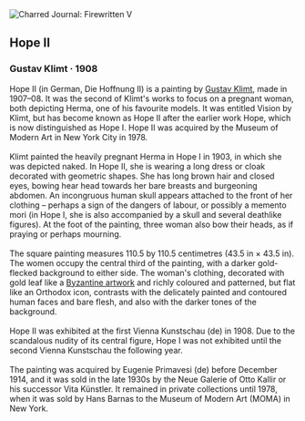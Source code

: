 <div class="artwork-of-the-day">
  <div class="container">
    <div class="img-wrapper">
      <img
        src="https://uploads3.wikiart.org/00180/images/57726d7eedc2cb3880b47e13/gustav-klimt-hope-ii-google-art-project.jpg!Large.jpg"
        alt="Charred Journal: Firewritten V" />
    </div>
    <div class="artwork-detail">
      <div class="artwork-origin"> 
        <h2 class="artwork-name">Hope II</h2>
        <h3 class="artist">
          Gustav Klimt
                    ·  1908
        </h3>
      </div>
      <p class="description">
        <span class="artwork-description-text ng-binding" ng-bind-html="viewModel.ArtworkOfTheDay.Description | unsafe">Hope II (in German, Die Hoffnung II) is a painting by <a target="_blank" href="/en/gustav-klimt">Gustav Klimt</a>, made in 1907–08. It was the second of Klimt's works to focus on a pregnant woman, both depicting Herma, one of his favourite models. It was entitled Vision by Klimt, but has become known as Hope II after the earlier work Hope, which is now distinguished as Hope I. Hope II was acquired by the Museum of Modern Art in New York City in 1978.
<br>
<br>Klimt painted the heavily pregnant Herma in Hope I in 1903, in which she was depicted naked. In Hope II, she is wearing a long dress or cloak decorated with geometric shapes. She has long brown hair and closed eyes, bowing hear head towards her bare breasts and burgeoning abdomen. An incongruous human skull appears attached to the front of her clothing – perhaps a sign of the dangers of labour, or possibly a memento mori (in Hope I, she is also accompanied by a skull and several deathlike figures). At the foot of the painting, three woman also bow their heads, as if praying or perhaps mourning.
<br>
<br>The square painting measures 110.5 by 110.5 centimetres (43.5&nbsp;in ×&nbsp;43.5&nbsp;in). The women occupy the central third of the painting, with a darker gold-flecked background to either side. The woman's clothing, decorated with gold leaf like a <a target="_blank" href="/en/artists-by-art-movement/byzantine-art">Byzantine artwork</a> and richly coloured and patterned, but flat like an Orthodox icon, contrasts with the delicately painted and contoured human faces and bare flesh, and also with the darker tones of the background.
<br>
<br>Hope II was exhibited at the first Vienna Kunstschau&nbsp;(de) in 1908. Due to the scandalous nudity of its central figure, Hope I was not exhibited until the second Vienna Kunstschau the following year.
<br>
<br>The painting was acquired by Eugenie Primavesi&nbsp;(de) before December 1914, and it was sold in the late 1930s by the Neue Galerie of Otto Kallir or his successor Vita Künstler. It remained in private collections until 1978, when it was sold by Hans Barnas to the Museum of Modern Art (MOMA) in New York.</span>
                        <div class="text-shadow-container" ng-show="showShadow" style=""></div>
      </p>
    </div>
  </div>

</div>
